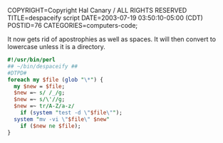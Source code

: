 COPYRIGHT=Copyright Hal Canary / ALL RIGHTS RESERVED
TITLE=despaceify script
DATE=2003-07-19 03:50:10-05:00 (CDT)
POSTID=76
CATEGORIES=computers-code;

It now gets rid of apostrophies as well as spaces. It will then convert to lowercase unless it is a directory.

```Perl
#!/usr/bin/perl
## ~/bin/despaceify ##
#DTPD#
foreach my $file (glob "\*") {
  my $new = $file;
  $new =~ s/ /_/g;
  $new =~ s/\'//g;
  $new =~ tr/A-Z/a-z/
    if (system "test -d \"$file\"");
  system "mv -vi \"$file\" $new"
    if ($new ne $file);
}
```
